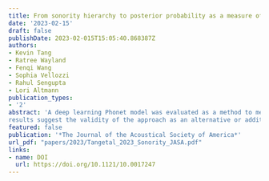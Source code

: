 ```yaml
---
title: From sonority hierarchy to posterior probability as a measure of lenition. The case of Spanish stops
date: '2023-02-15'
draft: false
publishDate: 2023-02-015T15:05:40.868387Z
authors:
- Kevin Tang
- Ratree Wayland
- Fenqi Wang
- Sophia Vellozzi
- Rahul Sengupta
- Lori Altmann
publication_types:
- '2'
abstract: 'A deep learning Phonet model was evaluated as a method to measure lenition. Unlike quantitative acoustic methods, recurrent networks were trained to recognize the posterior probabilities of sonorant and continuant phonological features in a corpus of Argentinian Spanish. When applied to intervocalic and post-nasal voiced and voiceless stops, the approach yielded lenition patterns similar to those previously reported. Further, additional patterns also emerged. The
results suggest the validity of the approach as an alternative or addition to quantitative acoustic measures of lenition.'
featured: false
publication: '*The Journal of the Acoustical Society of America*'
url_pdf: "papers/2023/Tangetal_2023_Sonority_JASA.pdf"
links:
- name: DOI
  url: https://doi.org/10.1121/10.0017247
---
```

